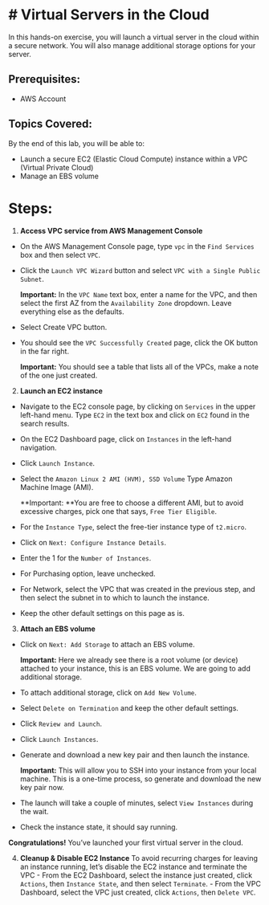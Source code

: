 # # Virtual Servers in the Cloud
In this hands-on exercise, you will launch a virtual server in the cloud within a secure network. You will also manage additional storage options for your server. 
## Prerequisites:
- AWS Account

## Topics Covered:
By the end of this lab, you will be able to:
- Launch a secure EC2 (Elastic Cloud Compute) instance within a VPC (Virtual Private Cloud)
- Manage an EBS volume

# Steps:
1. **Access VPC service from AWS Management Console**
  - On the AWS Management Console page, type `vpc` in the `Find Services` box and then select `VPC`.
  - Click the `Launch VPC Wizard` button and select `VPC with a Single Public Subnet`.
  
     **Important:** In the `VPC Name` text box, enter a name for the VPC, and then select the first AZ from the `Availability Zone` dropdown. Leave everything else as the defaults. 
  - Select Create VPC button.
  - You should see the `VPC Successfully Created` page, click the OK button in the far right.
  
     **Important:** You should see a table that lists all of the VPCs, make a note of the one just created.
2. **Launch an EC2 instance**
  - Navigate to the EC2 console page, by clicking on `Services` in the upper left-hand menu. Type `EC2` in the text box and click on `EC2` found in the search results.
  - On the EC2 Dashboard page, click on `Instances` in the left-hand navigation.
  - Click `Launch Instance`.
  - Select the `Amazon Linux 2 AMI (HVM), SSD Volume` Type Amazon Machine Image (AMI).
  
    **Important: **You are free to choose a different AMI, but to avoid excessive charges, pick one that says, `Free Tier Eligible`.
     
  - For the `Instance Type`, select the free-tier instance type of `t2.micro`.
  - Click on `Next: Configure Instance Details`. 
  - Enter the 1 for the `Number of Instances`. 
  - For Purchasing option, leave unchecked. 
  - For Network, select the VPC that was created in the previous step, and then select the subnet in to which to launch the instance. 
  - Keep the other default settings on this page as is.
  
3. **Attach an EBS volume**
  - Click on `Next: Add Storage` to attach an EBS volume. 
    
    **Important:** Here we already see there is a root volume (or device) attached to your instance, this is an EBS volume. We are going to add additional storage.
  - To attach additional storage, click on `Add New Volume`.
  - Select `Delete on Termination` and keep the other default settings.
  - Click `Review and Launch`.
  - Click `Launch Instances`.
  - Generate and download a new key pair and then launch the instance.
  
     **Important:** This will allow you to SSH into your instance from your local machine. This is a one-time process, so generate and download the new key pair now. 
  - The launch will take a couple of minutes, select `View Instances` during the wait.
  - Check the instance state, it should say running.
  
  **Congratulations!** You’ve launched your first virtual server in the cloud.
  
  4. **Cleanup & Disable EC2 Instance** To avoid recurring charges for leaving an instance running, let’s disable the EC2 instance and terminate the VPC
    - From the EC2 Dashboard, select the instance just created, click `Actions`, then `Instance State`, and then select `Terminate`.
    - From the VPC Dashboard, select the VPC just created, click `Actions`, then `Delete VPC`.
